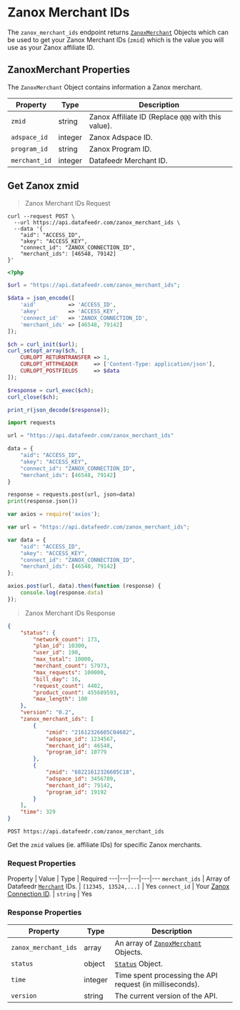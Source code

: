 # Zanox Merchant IDs

The `zanox_merchant_ids` endpoint returns [`ZanoxMerchant`](#zanoxmerchant-properties) Objects which can be used to get your Zanox Merchant IDs (`zmid`) which is the value you will use as your Zanox affiliate ID.



## ZanoxMerchant Properties

The `ZanoxMerchant` Object contains information a Zanox merchant.


Property | Type | Description
---|---|---
`zmid` | string | Zanox Affiliate ID (Replace `@@@` with this value).
`adspace_id` | integer | Zanox Adspace ID.
`program_id` | string | Zanox Program ID.
`merchant_id`  | integer | Datafeedr Merchant ID.



## Get Zanox zmid

> Zanox Merchant IDs Request

```shell
curl --request POST \
  --url https://api.datafeedr.com/zanox_merchant_ids \
  --data '{
    "aid": "ACCESS_ID",
    "akey": "ACCESS_KEY",
    "connect_id": "ZANOX_CONNECTION_ID",
    "merchant_ids": [46548, 79142]
}'
```

```php
<?php

$url = "https://api.datafeedr.com/zanox_merchant_ids";

$data = json_encode([
    'aid'          => 'ACCESS_ID',
    'akey'         => 'ACCESS_KEY',
    'connect_id'   => 'ZANOX_CONNECTION_ID',
    'merchant_ids' => [46548, 79142]
]);

$ch = curl_init($url);
curl_setopt_array($ch, [
    CURLOPT_RETURNTRANSFER => 1,
    CURLOPT_HTTPHEADER     => ['Content-Type: application/json'],
    CURLOPT_POSTFIELDS     => $data
]);

$response = curl_exec($ch);
curl_close($ch);

print_r(json_decode($response));
```

```python
import requests

url = "https://api.datafeedr.com/zanox_merchant_ids"

data = {
    "aid": "ACCESS_ID",
    "akey": "ACCESS_KEY",
    "connect_id": "ZANOX_CONNECTION_ID",
    "merchant_ids": [46548, 79142]
}

response = requests.post(url, json=data)
print(response.json())
```

```javascript
var axios = require('axios');

var url = "https://api.datafeedr.com/zanox_merchant_ids";

var data = {
    "aid": "ACCESS_ID",
    "akey": "ACCESS_KEY",
    "connect_id": "ZANOX_CONNECTION_ID",
    "merchant_ids": [46548, 79142]
};

axios.post(url, data).then(function (response) {
    console.log(response.data)
});
```


> Zanox Merchant IDs Response

```json
{
    "status": {
        "network_count": 173,
        "plan_id": 10300,
        "user_id": 190,
        "max_total": 10000,
        "merchant_count": 57973,
        "max_requests": 100000,
        "bill_day": 16,
        "request_count": 4402,
        "product_count": 455689593,
        "max_length": 100
    },
    "version": "0.2",
    "zanox_merchant_ids": [
        {
            "zmid": "21612326605C04682",
            "adspace_id": 1234567,
            "merchant_id": 46548,
            "program_id": 10779
        },
        {
            "zmid": "68221612326605C18",
            "adspace_id": 3456789,
            "merchant_id": 79142,
            "program_id": 19192
        }
    ],
    "time": 329
}
```

`POST https://api.datafeedr.com/zanox_merchant_ids`

Get the `zmid` values (ie. affiliate IDs) for specific Zanox merchants.




### Request Properties

Property | Value | Type | Required
---|---|---|---|---
`merchant_ids` | Array of Datafeedr [`Merchant`](#merchant-properties) IDs. | `[12345, 13524,...]` | Yes
`connect_id` | Your [Zanox Connection ID](https://datafeedrapi.helpscoutdocs.com/article/149-how-to-find-your-zanox-api-keys). | `string` | Yes




### Response Properties

Property | Type | Description
---|---|---
`zanox_merchant_ids` | array | An array of [`ZanoxMerchant`](#zanoxmerchant-properties) Objects.
`status` | object | [`Status`](#status-properties) Object.
`time` | integer | Time spent processing the API request (in milliseconds).
`version` | string | The current version of the API.

